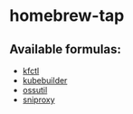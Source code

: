 # homebrew-tap

## Available formulas:

* [kfctl](https://github.com/kubeflow/kubeflow.git)
* [kubebuilder](https://github.com/kubernetes-sigs/kubebuilder.git)
* [ossutil](https://github.com/aliyun/ossutil.git)
* [sniproxy](https://github.com/dlundquist/sniproxy.git)
